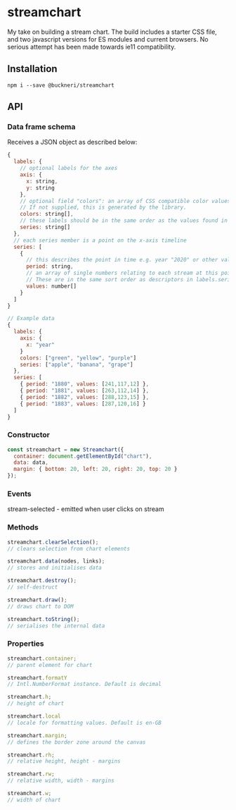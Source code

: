 # streamchart

My take on building a stream chart. The build includes a starter CSS file, and two javascript versions for ES modules and current browsers. No serious attempt has been made towards ie11 compatibility.

## Installation

```shell
npm i --save @buckneri/streamchart
```

## API

### Data frame schema

Receives a JSON object as described below:

```javascript
{
  labels: {
    // optional labels for the axes
    axis: {
      x: string,
      y: string
    },
    // optional field "colors": an array of CSS compatible color values to be applied to the series labels.
    // If not supplied, this is generated by the library.
    colors: string[],
    // these labels should be in the same order as the values found in the series[n].values array
    series: string[]
  },
  // each series member is a point on the x-axis timeline
  series: [
    {
      // this describes the point in time e.g. year "2020" or other valid Javascript date
      period: string,
      // an array of single numbers relating to each stream at this point in time.
      // These are in the same sort order as descriptors in labels.series.
      values: number[]
    }
  ]
}

// Example data
{
  labels: {
    axis: {
      x: "year"
    }
    colors: ["green", "yellow", "purple"]
    series: ["apple", "banana", "grape"]
  },
  series: [
    { period: "1880", values: [241,117,12] },
    { period: "1881", values: [263,112,14] },
    { period: "1882", values: [288,123,15] },
    { period: "1883", values: [287,120,16] }
  ]
}
```

### Constructor

```javascript
const streamchart = new Streamchart({
  container: document.getElementById("chart"),
  data: data,
  margin: { bottom: 20, left: 20, right: 20, top: 20 }
});
```

### Events

stream-selected - emitted when user clicks on stream

### Methods

```javascript
streamchart.clearSelection();
// clears selection from chart elements

streamchart.data(nodes, links);
// stores and initialises data

streamchart.destroy();
// self-destruct

streamchart.draw();
// draws chart to DOM

streamchart.toString();
// serialises the internal data
```

### Properties

```javascript
streamchart.container;
// parent element for chart

streamchart.formatY
// Intl.NumberFormat instance. Default is decimal

streamchart.h;
// height of chart

streamchart.local
// locale for formatting values. Default is en-GB

streamchart.margin;
// defines the border zone around the canvas

streamchart.rh;
// relative height, height - margins

streamchart.rw;
// relative width, width - margins

streamchart.w;
// width of chart
```
